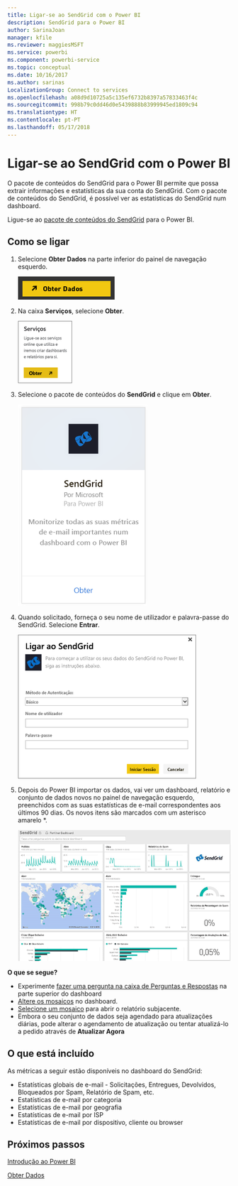 ```yaml
---
title: Ligar-se ao SendGrid com o Power BI
description: SendGrid para o Power BI
author: SarinaJoan
manager: kfile
ms.reviewer: maggiesMSFT
ms.service: powerbi
ms.component: powerbi-service
ms.topic: conceptual
ms.date: 10/16/2017
ms.author: sarinas
LocalizationGroup: Connect to services
ms.openlocfilehash: a08d9d10725a5c135ef6732b8397a57833463f4c
ms.sourcegitcommit: 998b79c0dd46d0e5439888b83999945ed1809c94
ms.translationtype: HT
ms.contentlocale: pt-PT
ms.lasthandoff: 05/17/2018
---
```

# <a name="connect-to-sendgrid-with-power-bi"></a>Ligar-se ao SendGrid com o Power BI
O pacote de conteúdos do SendGrid para o Power BI permite que possa extrair informações e estatísticas da sua conta do SendGrid. Com o pacote de conteúdos do SendGrid, é possível ver as estatísticas do SendGrid num dashboard.

Ligue-se ao [pacote de conteúdos do SendGrid](https://app.powerbi.com/getdata/services/sendgrid) para o Power BI.

## <a name="how-to-connect"></a>Como se ligar
1. Selecione **Obter Dados** na parte inferior do painel de navegação esquerdo.
   
   ![](media/service-connect-to-sendgrid/pbi_getdata.png) 
2. Na caixa **Serviços**, selecione **Obter**.
   
   ![](media/service-connect-to-sendgrid/pbi_getservices.png) 
3. Selecione o pacote de conteúdos do **SendGrid** e clique em **Obter**.
   
   ![](media/service-connect-to-sendgrid/sendgrid.png) 
4. Quando solicitado, forneça o seu nome de utilizador e palavra-passe do SendGrid. Selecione **Entrar**.
   
   ![](media/service-connect-to-sendgrid/pbi_sendgridsignin.png)
5. Depois do Power BI importar os dados, vai ver um dashboard, relatório e conjunto de dados novos no painel de navegação esquerdo, preenchidos com as suas estatísticas de e-mail correspondentes aos últimos 90 dias. Os novos itens são marcados com um asterisco amarelo \*.
   
   ![](media/service-connect-to-sendgrid/pbi_sendgriddash.png)

**O que se segue?**

* Experimente [fazer uma pergunta na caixa de Perguntas e Respostas](power-bi-q-and-a.md) na parte superior do dashboard
* [Altere os mosaicos](service-dashboard-edit-tile.md) no dashboard.
* [Selecione um mosaico](service-dashboard-tiles.md) para abrir o relatório subjacente.
* Embora o seu conjunto de dados seja agendado para atualizações diárias, pode alterar o agendamento de atualização ou tentar atualizá-lo a pedido através de **Atualizar Agora**

## <a name="whats-included"></a>O que está incluído
As métricas a seguir estão disponíveis no dashboard do SendGrid:

* Estatísticas globais de e-mail - Solicitações, Entregues, Devolvidos, Bloqueados por Spam, Relatório de Spam, etc.
* Estatísticas de e-mail por categoria
* Estatísticas de e-mail por geografia
* Estatísticas de e-mail por ISP
* Estatísticas de e-mail por dispositivo, cliente ou browser

## <a name="next-steps"></a>Próximos passos
[Introdução ao Power BI](service-get-started.md)

[Obter Dados](service-get-data.md)

